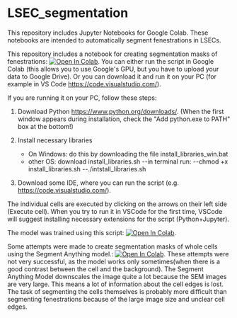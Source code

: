 # LSEC_segmentation

This repository includes Jupyter Notebooks for Google Colab. 
These notebooks are intended to automatically segment fenestrations in LSECs.

This repository includes a notebook for creating segmentation masks of fenestrations: [![Open In Colab](https://colab.research.google.com/assets/colab-badge.svg)](https://colab.research.google.com/github/marketakvasova/LSEC_segmentation/blob/main/LSEC_fenestration_segmentation.ipynb).
You can either run the script in Google Colab (this allows you to use Google's GPU, but you have to upload your data to Google Drive).
Or you can download it and run it on your PC (for example in VS Code https://code.visualstudio.com/).

If you are running it on your PC, follow these steps:

1. Download Python https://www.python.org/downloads/. (When the first window appears during installation, check the "Add python.exe to PATH" box at the bottom!)
2. Install necessary libraries
   - On Windows:
     do this by downloading the file install_libraries_win.bat
   - other OS:
     download install_libraries.sh
     --in terminal run:
     --chmod +x install_libraries.sh
     --./intstall_libraries.sh
          
4. Download some IDE, where you can run the script (e.g. https://code.visualstudio.com/).

The individual cells are executed by clicking on the arrows on their left side (Execute cell).
When you try to run it in VSCode for the first time, VSCode will suggest installing necessary extensions for the script (Python+Jupyter).


The model was trained using this script: [![Open In Colab](https://colab.research.google.com/assets/colab-badge.svg)](https://colab.research.google.com/github/marketakvasova/LSEC_segmentation/blob/main/automatic_image_segmentation.ipynb).

Some attempts were made to create segmentation masks of whole cells using the Segment Anything model.: [![Open In Colab](https://colab.research.google.com/assets/colab-badge.svg)](https://colab.research.google.com/github/marketakvasova/LSEC_segmentation/blob/main/semiautomatic_cell_segmentation.ipynb).
These attempts were not very successful, as the model works only sometimes(when there is a good contrast between the cell and the background).
The Segment Anything Model downscales the image quite a lot because the SEM images are very large.
This means a lot of information about the cell edges is lost.
The task of segmenting the cells themselves is probably more difficult than segmenting fenestrations because of the large image size and unclear cell edges.
